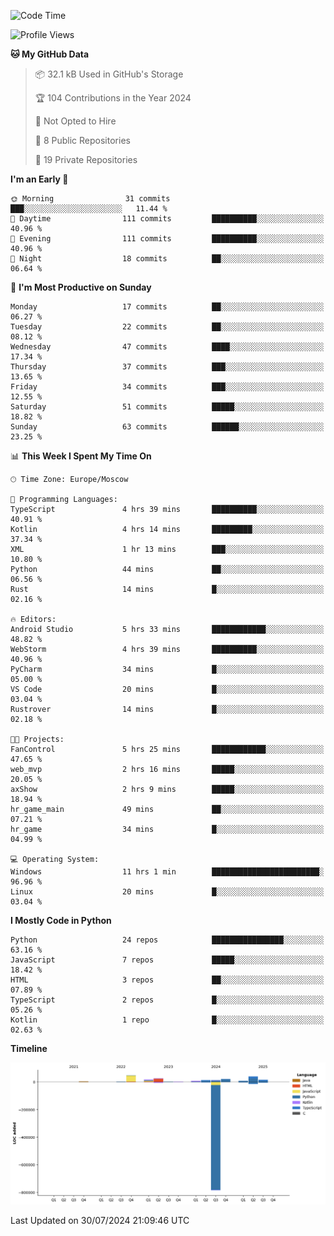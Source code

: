 <!--START_SECTION:waka-->
![Code Time](http://img.shields.io/badge/Code%20Time-428%20hrs%203%20mins-blue)

![Profile Views](http://img.shields.io/badge/Profile%20Views-1-blue)

**🐱 My GitHub Data** 

> 📦 32.1 kB Used in GitHub's Storage 
 > 
> 🏆 104 Contributions in the Year 2024
 > 
> 🚫 Not Opted to Hire
 > 
> 📜 8 Public Repositories 
 > 
> 🔑 19 Private Repositories 
 > 
**I'm an Early 🐤** 

```text
🌞 Morning                31 commits          ███░░░░░░░░░░░░░░░░░░░░░░   11.44 % 
🌆 Daytime                111 commits         ██████████░░░░░░░░░░░░░░░   40.96 % 
🌃 Evening                111 commits         ██████████░░░░░░░░░░░░░░░   40.96 % 
🌙 Night                  18 commits          ██░░░░░░░░░░░░░░░░░░░░░░░   06.64 % 
```
📅 **I'm Most Productive on Sunday** 

```text
Monday                   17 commits          ██░░░░░░░░░░░░░░░░░░░░░░░   06.27 % 
Tuesday                  22 commits          ██░░░░░░░░░░░░░░░░░░░░░░░   08.12 % 
Wednesday                47 commits          ████░░░░░░░░░░░░░░░░░░░░░   17.34 % 
Thursday                 37 commits          ███░░░░░░░░░░░░░░░░░░░░░░   13.65 % 
Friday                   34 commits          ███░░░░░░░░░░░░░░░░░░░░░░   12.55 % 
Saturday                 51 commits          █████░░░░░░░░░░░░░░░░░░░░   18.82 % 
Sunday                   63 commits          ██████░░░░░░░░░░░░░░░░░░░   23.25 % 
```


📊 **This Week I Spent My Time On** 

```text
🕑︎ Time Zone: Europe/Moscow

💬 Programming Languages: 
TypeScript               4 hrs 39 mins       ██████████░░░░░░░░░░░░░░░   40.91 % 
Kotlin                   4 hrs 14 mins       █████████░░░░░░░░░░░░░░░░   37.34 % 
XML                      1 hr 13 mins        ███░░░░░░░░░░░░░░░░░░░░░░   10.80 % 
Python                   44 mins             ██░░░░░░░░░░░░░░░░░░░░░░░   06.56 % 
Rust                     14 mins             █░░░░░░░░░░░░░░░░░░░░░░░░   02.16 % 

🔥 Editors: 
Android Studio           5 hrs 33 mins       ████████████░░░░░░░░░░░░░   48.82 % 
WebStorm                 4 hrs 39 mins       ██████████░░░░░░░░░░░░░░░   40.96 % 
PyCharm                  34 mins             █░░░░░░░░░░░░░░░░░░░░░░░░   05.00 % 
VS Code                  20 mins             █░░░░░░░░░░░░░░░░░░░░░░░░   03.04 % 
Rustrover                14 mins             █░░░░░░░░░░░░░░░░░░░░░░░░   02.18 % 

🐱‍💻 Projects: 
FanControl               5 hrs 25 mins       ████████████░░░░░░░░░░░░░   47.65 % 
web_mvp                  2 hrs 16 mins       █████░░░░░░░░░░░░░░░░░░░░   20.05 % 
axShow                   2 hrs 9 mins        █████░░░░░░░░░░░░░░░░░░░░   18.94 % 
hr_game_main             49 mins             ██░░░░░░░░░░░░░░░░░░░░░░░   07.21 % 
hr_game                  34 mins             █░░░░░░░░░░░░░░░░░░░░░░░░   04.99 % 

💻 Operating System: 
Windows                  11 hrs 1 min        ████████████████████████░   96.96 % 
Linux                    20 mins             █░░░░░░░░░░░░░░░░░░░░░░░░   03.04 % 
```

**I Mostly Code in Python** 

```text
Python                   24 repos            ████████████████░░░░░░░░░   63.16 % 
JavaScript               7 repos             █████░░░░░░░░░░░░░░░░░░░░   18.42 % 
HTML                     3 repos             ██░░░░░░░░░░░░░░░░░░░░░░░   07.89 % 
TypeScript               2 repos             █░░░░░░░░░░░░░░░░░░░░░░░░   05.26 % 
Kotlin                   1 repo              █░░░░░░░░░░░░░░░░░░░░░░░░   02.63 % 
```



**Timeline**

![Lines of Code chart](https://raw.githubusercontent.com/adlemx/adlemx/main/assets/bar_graph.png)


 Last Updated on 30/07/2024 21:09:46 UTC
<!--END_SECTION:waka-->
